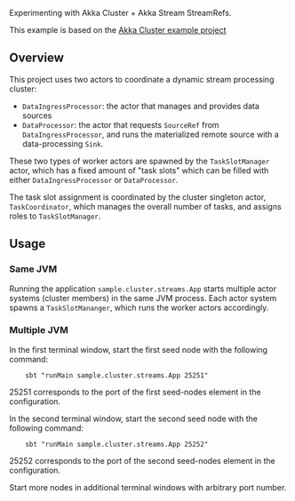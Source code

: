 Experimenting with Akka Cluster + Akka Stream StreamRefs.

This example is based on the [Akka Cluster example project](https://doc.akka.io/docs/akka/current/typed/cluster.html#example-project)

## Overview
This project uses two actors to coordinate a dynamic stream processing cluster:

 - `DataIngressProcessor`: the actor that manages and provides data sources
 - `DataProcessor`: the actor that requests `SourceRef` from `DataIngressProcessor`, and runs the materialized remote
    source with a data-processing `Sink`.
    
These two types of worker actors are spawned by the `TaskSlotManager` actor, which has a fixed amount of "task slots"
which can be filled with either `DataIngressProcessor` or `DataProcessor`.

The task slot assignment is coordinated by the cluster singleton actor, `TaskCoordinator`, which manages the overall
number of tasks, and assigns roles to `TaskSlotManager`.

## Usage 

### Same JVM
Running the application `sample.cluster.streams.App` starts multiple actor systems (cluster members) in the same JVM 
process. Each actor system spawns a `TaskSlotMananger`, which runs the worker actors accordingly.

### Multiple JVM
In the first terminal window, start the first seed node with the following command:

```
    sbt "runMain sample.cluster.streams.App 25251"
```

25251 corresponds to the port of the first seed-nodes element in the configuration. 

In the second terminal window, start the second seed node with the following command:

```
    sbt "runMain sample.cluster.streams.App 25252"
```

25252 corresponds to the port of the second seed-nodes element in the configuration. 

Start more nodes in additional terminal windows with arbitrary port number.
